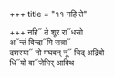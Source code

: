 +++
title = "११ नहि ते"

+++
नहि᳓ ते शूर रा᳓धसो  
अ᳓न्तं विन्दा᳓मि सत्रा᳓  
दशस्या᳓ नो मघवन् नू᳓ चिद् अद्रिवो  
धि᳓यो वा᳓जेभिर् आविथ